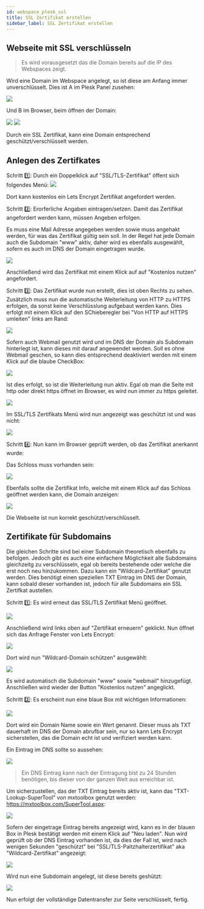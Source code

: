 ```yaml
---
id: webspace_plesk_ssl
title: SSL Zertifikat erstellen
sidebar_label: SSL Zertifikat erstellen
---
```


## Webseite mit SSL verschlüsseln

>Es wird vorausgesetzt das die Domain bereits auf die IP des Webspaces zeigt.

Wird eine Domain im Webspace angelegt, so ist diese am Anfang immer unverschlüsselt. 
Dies ist A im Plesk Panel zusehen: 

![](https://screensaver01.zap-hosting.com/index.php/s/9Zrc5wkL8EM4GfL/preview)

Und B im Browser, beim öffnen der Domain:

![](https://screensaver01.zap-hosting.com/index.php/s/8eJwt8wqFy3b2NX/preview)
![](https://screensaver01.zap-hosting.com/index.php/s/KCE9fTnwXFKEd8W/preview)

Durch ein SSL Zertifikat, kann eine Domain entsprechend geschützt/verschlüsselt werden. 

## Anlegen des Zertifkates 

Schritt 1️⃣: Durch ein Doppelklick auf "SSL/TLS-Zertifikat" öffent sich folgendes Menü:
![](https://screensaver01.zap-hosting.com/index.php/s/PDgzLNWWycPYwfP/preview)

Dort kann kostenlos ein Lets Encrypt Zertifikat angefordert werden. 

Schritt 2️⃣: Erorferliche Angaben eintragen/setzen. 
Damit das Zertifikat angefordert werden kann, müssen Angeben erfolgen. 

Es muss eine Mail Adresse angegeben werden sowie muss angehakt werden, für was das Zertifikat gültig sein soll. 
In der Regel hat jede Domain auch die Subdomain "www" aktiv, daher wird es ebenfalls ausgewählt, sofern es auch im DNS der Domain eingetragen wurde. 

![](https://screensaver01.zap-hosting.com/index.php/s/59tNrkoMktsEFd5/preview)

Anschließend wird das Zertifikat mit einem Klick auf auf "Kostenlos nutzen" angefordert.

Schritt 3️⃣: Das Zertifikat wurde nun erstellt, dies ist oben Rechts zu sehen. Zusätzlich muss nun die automatische Weiterleitung von HTTP zu HTTPS erfolgen, da sonst keine Verschlüsslung aufgebaut werden kann. 
Dies erfolgt mit einem Klick auf den SChieberegler bei "Von HTTP auf HTTPS umleiten" links am Rand:

![](https://screensaver01.zap-hosting.com/index.php/s/KmJLFgeCTTWa5RR/preview)

Sofern auch Webmail genutzt wird und im DNS der Domain als Subdomain hinterlegt ist, kann dieses mit darauf angewendet werden. 
Soll es ohne Webmail geschen, so kann dies entsprechend deaktiviert werden mit einem Klick auf die blaube CheckBox:

![](https://screensaver01.zap-hosting.com/index.php/s/gqWDRQ25BX8QxPr/preview)

Ist dies erfolgt, so ist die Weiterleitung nun aktiv. Egal ob man die Seite mit http oder direkt https öffnet im Browser, es wird nun immer zu https geleitet. 

![](https://screensaver01.zap-hosting.com/index.php/s/wqsGd33jkoqR9xY/preview)

Im SSL/TLS Zertifikats Menü wird nun angezeigt was geschützt ist und was nicht: 

![](https://screensaver01.zap-hosting.com/index.php/s/cEiH84QgoweCDXq/preview)

Schritt 4️⃣: Nun kann im Browser geprüft werden, ob das Zertifikat anerkannt wurde:

Das Schloss muss vorhanden sein: 

![](https://screensaver01.zap-hosting.com/index.php/s/Wq78oWc74LKZzjR/preview)

Ebenfalls sollte die Zertifikat Info, welche mit einem Klick auf das Schloss geöffnet werden kann, die Domain anzeigen: 

![](https://screensaver01.zap-hosting.com/index.php/s/J9y9wQysx4Q2zfn/preview)

Die Webseite ist nun korrekt geschützt/verschlüsselt. 

## Zertifikate für Subdomains 

Die gleichen Schritte sind bei einer Subdomain theoretisch ebenfalls zu befolgen. 
Jedoch gibt es auch eine einfachere Möglichkeit alle Subdomains gleichzeitg zu verschlüsseln, egal ob bereits bestehende oder welche die erst noch neu hinzukommen. 
Dazu kann ein "Wildcard-Zertifikat" genutzt werden. 
Dies benötigt einen speziellen TXT Eintrag im DNS der Domain, kann sobald dieser vorhanden ist, jedoch für alle Subdomains ein SSL Zertifkat austellen. 

Schritt 1️⃣: Es wird erneut das SSL/TLS Zertifikat Menü geöffnet. 

![](https://screensaver01.zap-hosting.com/index.php/s/tzmRmMGgzqfsfBe/preview)

Anschließend wird links oben auf "Zertifikat erneuern" geklickt. 
Nun öffnet sich das Anfrage Fenster von Lets Encrypt:

![](https://screensaver01.zap-hosting.com/index.php/s/tt8oyA7pQNk8cXs/preview)

Dort wird nun "Wildcard-Domain schützen" ausgewählt:

![](https://screensaver01.zap-hosting.com/index.php/s/tt8oyA7pQNk8cXs/preview)

Es wird automatisch die Subdomain "www" sowie "webmail" hinzugefügt. 
Anschließen wird wieder der Button "Kostenlos nutzen" angeglickt. 

Schritt 2️⃣: Es erscheint nun eine blaue Box mit wichtigen Informationen: 

![](https://screensaver01.zap-hosting.com/index.php/s/Pm2BqmHcTesgYoi/preview)

Dort wird ein Domain Name sowie ein Wert genannt. 
Dieser muss als TXT dauerhaft im DNS der Domain abrufbar sein, nur so kann Lets Encrypt sicherstellen, das die Domain echt ist und verifiziert werden kann. 

Ein Eintrag im DNS sollte so aussehen: 

![](https://screensaver01.zap-hosting.com/index.php/s/G8CGqgR7yaAHBmX/preview)

>Ein DNS Eintrag kann nach der Eintragung bist zu 24 Stunden benötigen, bis dieser von der ganzen Welt aus erreichbar ist. 

Um sicherzustellen, das der TXT Eintrag bereits aktiv ist, kann das "TXT-Lookup-SuperTool" von mxtoolbox genutzt werden: https://mxtoolbox.com/SuperTool.aspx:

![](https://screensaver01.zap-hosting.com/index.php/s/rkwpzLe79K3WDsz/preview)

Sofern der eingetrage Eintrag bereits angezeigt wird, kann es in der blauen Box in Plesk bestätigt werden mit einem Klick auf "Neu laden". 
Nun wird geprüft ob der DNS Eintrag vorhanden ist, da dies der Fall ist, wird nach wenigen Sekunden "geschützt" bei "SSL/TLS-Paltzhalterzertifikat" aka "Wildcard-Zertifikat" angezeigt: 

![](https://screensaver01.zap-hosting.com/index.php/s/yiTGafez5Grkd3j/preview)

Wird nun eine Subdomain angelegt, ist diese bereits geshützt: 

![](https://screensaver01.zap-hosting.com/index.php/s/MjyFH7SWgeiy54s/preview)

Nun erfolgt der vollständige Datentransfer zur Seite verschlüsselt, fertig. 

